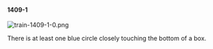 #### 1409-1
![train-1409-1-0.png](https://github.com/lil-lab/nlvr/raw/master/nlvr/train/images/71/train-1409-1-0.png "train-1409-1-0.png")

There is at least one blue circle closely touching the bottom of a box.